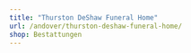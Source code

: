 ```yaml
---
title: "Thurston DeShaw Funeral Home"
url: /andover/thurston-deshaw-funeral-home/
shop: Bestattungen
---
```


